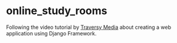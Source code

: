 # online_study_rooms


Following the video tutorial by [Traversy Media](https://www.youtube.com/watch?v=PtQiiknWUcI&t) about creating a web application using Django Framework.
